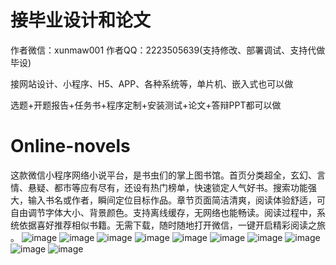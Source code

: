 # 接毕业设计和论文
作者微信：xunmaw001  作者QQ：2223505639(支持修改、部署调试、支持代做毕设)

接网站设计、小程序、H5、APP、各种系统等，单片机、嵌入式也可以做

选题+开题报告+任务书+程序定制+安装测试+论文+答辩PPT都可以做
# Online-novels
这款微信小程序网络小说平台，是书虫们的掌上图书馆。首页分类超全，玄幻、言情、悬疑、都市等应有尽有，还设有热门榜单，快速锁定人气好书。搜索功能强大，输入书名或作者，瞬间定位目标作品。章节页面简洁清爽，阅读体验舒适，可自由调节字体大小、背景颜色。支持离线缓存，无网络也能畅读。阅读过程中，系统依据喜好推荐相似书籍。无需下载，随时随地打开微信，一键开启精彩阅读之旅 。
![image](https://github.com/user-attachments/assets/ad7ff390-3133-4c31-86af-66bfa7bc5cca)
![image](https://github.com/user-attachments/assets/c876cafa-dc8f-41c3-95f7-cabedf24f300)
![image](https://github.com/user-attachments/assets/4031683f-6710-4dc8-b976-88961719a5e7)
![image](https://github.com/user-attachments/assets/f7a2a624-2acc-4f64-8723-a63fca8eccd0)
![image](https://github.com/user-attachments/assets/f062d817-8ff3-40ab-bb57-ca9a8894ddaa)
![image](https://github.com/user-attachments/assets/07a4c28b-b059-4a3c-a92e-93e9cc766a24)
![image](https://github.com/user-attachments/assets/e8800bf0-d547-4f24-ad27-6cc4b2c3adc2)
![image](https://github.com/user-attachments/assets/df93f429-dc9c-47f2-845f-0e0d64971274)
![image](https://github.com/user-attachments/assets/351ebca4-a500-4e38-b3de-5edcc8646573)
![image](https://github.com/user-attachments/assets/fcd12365-d006-4589-a36c-e329819168e8)

